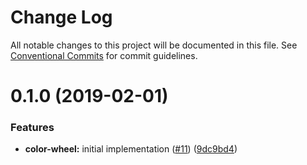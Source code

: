 # Change Log

All notable changes to this project will be documented in this file.
See [Conventional Commits](https://conventionalcommits.org) for commit guidelines.

# 0.1.0 (2019-02-01)

### Features

-   **color-wheel:** initial implementation ([#11](https://github.com/jobvs/native-components/issues/11))
    ([9dc9bd4](https://github.com/jobvs/native-components/commit/9dc9bd4))
